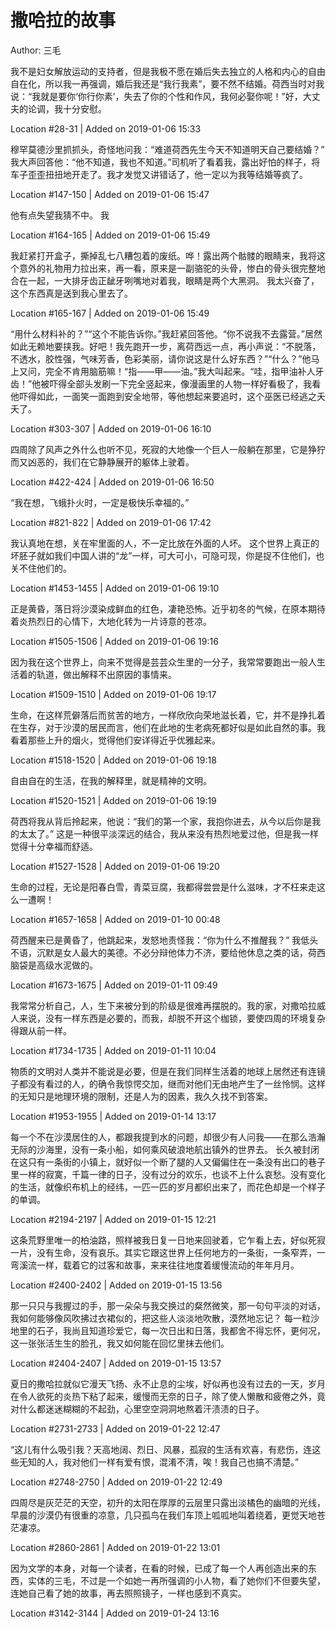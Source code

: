 # 撒哈拉的故事

Author: 三毛

我不是妇女解放运动的支持者，但是我极不愿在婚后失去独立的人格和内心的自由自在化，所以我一再强调，婚后我还是“我行我素”，要不然不结婚。荷西当时对我说：“我就是要你‘你行你素’，失去了你的个性和作风，我何必娶你呢！”好，大丈夫的论调，我十分安慰。

Location #28-31 | Added on 2019-01-06 15:33

穆罕莫德沙里抓抓头，奇怪地问我：“难道荷西先生今天不知道明天自己要结婚？” 我大声回答他：“他不知道，我也不知道。”司机听了看着我，露出好怕的样子，将车子歪歪扭扭地开走了。我才发觉又讲错话了，他一定以为我等结婚等疯了。

Location #147-150 | Added on 2019-01-06 15:47

他有点失望我猜不中。 我

Location #164-165 | Added on 2019-01-06 15:49

我赶紧打开盒子，撕掉乱七八糟包着的废纸。哗！露出两个骷髅的眼睛来，我将这个意外的礼物用力拉出来，再一看，原来是一副骆驼的头骨，惨白的骨头很完整地合在一起，一大排牙齿正龇牙咧嘴地对着我，眼睛是两个大黑洞。 我太兴奋了，这个东西真是送到我心里去了。

Location #165-167 | Added on 2019-01-06 15:49

“用什么材料补的？”“这个不能告诉你。”我赶紧回答他。“你不说我不去露营。”居然如此无赖地要挟我。好吧！我先跑开一步，离荷西远一点，再小声说：“不脱落，不透水，胶性强，气味芳香，色彩美丽，请你说这是什么好东西？”“什么？”他马上又问，完全不肯用脑筋嘛！“指——甲——油。”我大叫起来。“哇，指甲油补人牙齿！”他被吓得全部头发刷一下完全竖起来，像漫画里的人物一样好看极了，我看他吓得如此，一面笑一面跑到安全地带，等他想起来要追时，这个巫医已经逃之夭夭了。

Location #303-307 | Added on 2019-01-06 16:10

四周除了风声之外什么也听不见，死寂的大地像一个巨人一般躺在那里，它是狰狞而又凶恶的，我们在它静静展开的躯体上驶着。

Location #422-424 | Added on 2019-01-06 16:50

“我在想，飞蛾扑火时，一定是极快乐幸福的。”

Location #821-822 | Added on 2019-01-06 17:42

我认真地在想，关在牢里面的人，不一定比放在外面的人坏。 这个世界上真正的坏胚子就如我们中国人讲的“龙”一样，可大可小，可隐可现，你是捉不住他们，也关不住他们的。

Location #1453-1455 | Added on 2019-01-06 19:10

正是黄昏，落日将沙漠染成鲜血的红色，凄艳恐怖。近乎初冬的气候，在原本期待着炎热烈日的心情下，大地化转为一片诗意的苍凉。

Location #1505-1506 | Added on 2019-01-06 19:16

因为我在这个世界上，向来不觉得是芸芸众生里的一分子，我常常要跑出一般人生活着的轨道，做出解释不出原因的事情来。

Location #1509-1510 | Added on 2019-01-06 19:17

生命，在这样荒僻落后而贫苦的地方，一样欣欣向荣地滋长着，它，并不是挣扎着在生存，对于沙漠的居民而言，他们在此地的生老病死都好似是如此自然的事。我看着那些上升的烟火，觉得他们安详得近乎优雅起来。

Location #1518-1520 | Added on 2019-01-06 19:18

自由自在的生活，在我的解释里，就是精神的文明。

Location #1520-1521 | Added on 2019-01-06 19:19

荷西将我从背后拎起来，他说：“我们的第一个家，我抱你进去，从今以后你是我的太太了。” 这是一种很平淡深远的结合，我从来没有热烈地爱过他，但是我一样觉得十分幸福而舒适。

Location #1527-1528 | Added on 2019-01-06 19:20

生命的过程，无论是阳春白雪，青菜豆腐，我都得尝尝是什么滋味，才不枉来走这么一遭啊！

Location #1657-1658 | Added on 2019-01-10 00:48

荷西醒来已是黄昏了，他跳起来，发怒地责怪我：“你为什么不推醒我？” 我低头不语，沉默是女人最大的美德。不必分辩他体力不济，要给他休息之类的话，荷西脑袋是高级水泥做的。

Location #1673-1675 | Added on 2019-01-11 09:49

我常常分析自己，人，生下来被分到的阶级是很难再摆脱的。我的家，对撒哈拉威人来说，没有一样东西是必要的，而我，却脱不开这个枷锁，要使四周的环境复杂得跟从前一样。

Location #1734-1735 | Added on 2019-01-11 10:04

物质的文明对人类并不能说是必要，但是在我们同样生活着的地球上居然还有连镜子都没有看过的人，的确令我惊愕交加，继而对他们无由地产生了一丝怜悯。这样的无知只是地理环境的限制，还是人为的因素，我久久找不到答案。

Location #1953-1955 | Added on 2019-01-14 13:17

每一个不在沙漠居住的人，都跟我提到水的问题，却很少有人问我——在那么浩瀚无际的沙海里，没有一条小船，如何乘风破浪地航出镇外的世界去。 长久被封闭在这只有一条街的小镇上，就好似一个断了腿的人又偏偏住在一条没有出口的巷子里一样的寂寞，千篇一律的日子，没有过分的欢乐，也谈不上什么哀愁。没有变化的生活，就像织布机上的经纬，一匹一匹的岁月都织出来了，而花色却是一个样子的单调。

Location #2194-2197 | Added on 2019-01-15 12:21

这条荒野里唯一的柏油路，照样被我日复一日地来回驶着，它乍看上去，好似死寂一片，没有生命，没有哀乐。其实它跟这世界上任何地方的一条街，一条窄弄，一弯溪流一样，载着它的过客和故事，来来往往地度着缓慢流动的年年月月。

Location #2400-2402 | Added on 2019-01-15 13:56

那一只只与我握过的手，那一朵朵与我交换过的粲然微笑，那一句句平淡的对话，我如何能够像风吹拂过衣裙似的，把这些人淡淡地吹散，漠然地忘记？ 每一粒沙地里的石子，我尚且知道珍爱它，每一次日出和日落，我都舍不得忘怀，更何况，这一张张活生生的脸孔，我又如何能在回忆里抹去他们。

Location #2404-2407 | Added on 2019-01-15 13:57

夏日的撒哈拉就似它漫天飞扬、永不止息的尘埃，好似再也没有过去的一天，岁月在令人欲死的炎热下粘了起来，缓慢而无奈的日子，除了使人懒散和疲倦之外，竟对什么都迷迷糊糊的不起劲，心里空空洞洞地熬着汗渍渍的日子。

Location #2731-2733 | Added on 2019-01-22 12:47

“这儿有什么吸引我？天高地阔、烈日、风暴，孤寂的生活有欢喜，有悲伤，连这些无知的人，我对他们一样有爱有恨，混淆不清，唉！我自己也搞不清楚。”

Location #2748-2750 | Added on 2019-01-22 12:49

四周尽是灰茫茫的天空，初升的太阳在厚厚的云层里只露出淡橘色的幽暗的光线，早晨的沙漠仍有很重的凉意，几只孤鸟在我们车顶上呱呱地叫着绕着，更觉天地苍茫凄凉。

Location #2860-2861 | Added on 2019-01-22 13:01

因为文学的本身，对每一个读者，在看的时候，已成了每一个人再创造出来的东西，实体的三毛，不过是一个如她一再所强调的小人物，看了她你们不但要失望，连她自己看了她的故事，再去照照镜子，一样也感到不真实。

Location #3142-3144 | Added on 2019-01-24 13:16
